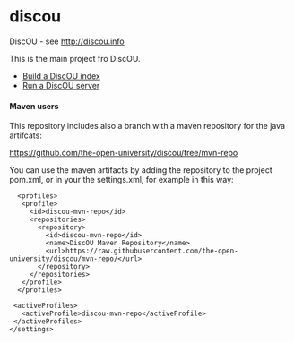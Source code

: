 discou
======

DiscOU - see http://discou.info

This is the main project fro DiscOU.

- [Build a DiscOU index](https://github.com/the-open-university/discou-indexer)
- [Run a DiscOU server](https://github.com/the-open-university/discou-rest)


#### Maven users
This repository includes also a branch with a maven repository for the java artifcats:

https://github.com/the-open-university/discou/tree/mvn-repo

You can use the maven artifacts by adding the repository to the project pom.xml, or in your the settings.xml, for example in this way:
```
  <profiles>
   <profile>
     <id>discou-mvn-repo</id>
     <repositories>
       <repository>
         <id>discou-mvn-repo</id>
         <name>DiscOU Maven Repository</name>
         <url>https://raw.githubusercontent.com/the-open-university/discou/mvn-repo/</url>
       </repository>
     </repositories>
   </profile>
  </profiles>

 <activeProfiles>
   <activeProfile>discou-mvn-repo</activeProfile>
 </activeProfiles>
</settings>
```
